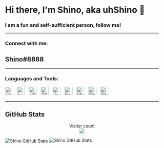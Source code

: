 # Hi there, I'm Shino, aka uhShino 👋 
<h3> I am a fun and self-sufficient person, follow me!</h3>

<hr>

### Connect with me:

<h2> Shino#8888 </h2>

<hr>

### Languages and Tools:

<img align="left" alt="Visual Studio Code" width="26px" src="https://cdn.jsdelivr.net/gh/devicons/devicon/icons/vscode/vscode-original.svg" style="padding-right:10px;" />
<img align="left" alt="Lua" width="26px" src="https://cdn.jsdelivr.net/gh/devicons/devicon/icons/lua/lua-plain.svg" style="padding-right:10px;" />
<img align="left" alt="HTML5" width="26px" src="https://cdn.jsdelivr.net/gh/devicons/devicon/icons/html5/html5-original.svg" style="padding-right:10px;" />
<img align="left" alt="CSS3" width="26px" src="https://cdn.jsdelivr.net/gh/devicons/devicon/icons/css3/css3-original.svg" style="padding-right:10px;" />
<img align="left" alt="JavaScript" width="26px" src="https://cdn.jsdelivr.net/gh/devicons/devicon/icons/javascript/javascript-original.svg" style="padding-right:10px;" />
<img align="left" alt="Node.JS" width="26px" src="https://cdn.jsdelivr.net/gh/devicons/devicon/icons/nodejs/nodejs-plain.svg" style="padding-right:10px;" />
<img align="left" alt="MySQL" width="26px" src="https://cdn.jsdelivr.net/gh/devicons/devicon/icons/mysql/mysql-original.svg" style="padding-right:10px;" />
<img align="left" alt="Git" width="26px" src="https://cdn.jsdelivr.net/gh/devicons/devicon/icons/git/git-original.svg" style="padding-right:10px;" />
<img align="left" alt="GitHub" width="26px" src="https://user-images.githubusercontent.com/3369400/139447912-e0f43f33-6d9f-45f8-be46-2df5bbc91289.png" style="padding-right:10px;" />

</br>
</br>
<hr>

## GitHub Stats

<p align="center"> 
  Visitor count<br>
  <img src="https://profile-counter.glitch.me/uhShino/count.svg" />
</p>

<img align="center" alt="Shino GitHub Stats" src="https://github-readme-stats.vercel.app/api?username=uhShino&show_icons=true&hide_border=false&icon_color=FFE400&theme=dark&border_color=black" />
<img alt="Shino GitHub Stats" src="https://github-profile-trophy.vercel.app/?username=uhShino&theme=dark"/>
